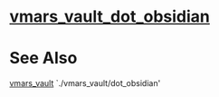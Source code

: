 # [vmars_vault_dot_obsidian](https://github.com/vmars-20/vmars_vault_dot_obsidian)

# See Also 
[vmars_vault](https://github.com/vmars-20/vmars_vault.git)
`./vmars_vault/dot_obsidian'

